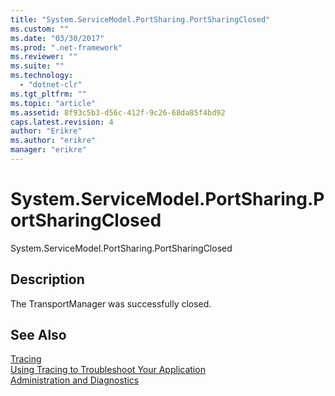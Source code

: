 ```yaml
---
title: "System.ServiceModel.PortSharing.PortSharingClosed"
ms.custom: ""
ms.date: "03/30/2017"
ms.prod: ".net-framework"
ms.reviewer: ""
ms.suite: ""
ms.technology: 
  - "dotnet-clr"
ms.tgt_pltfrm: ""
ms.topic: "article"
ms.assetid: 8f93c5b3-d56c-412f-9c26-68da85f4bd92
caps.latest.revision: 4
author: "Erikre"
ms.author: "erikre"
manager: "erikre"
---
```

# System.ServiceModel.PortSharing.PortSharingClosed
System.ServiceModel.PortSharing.PortSharingClosed  
  
## Description  
 The TransportManager was successfully closed.  
  
## See Also  
 [Tracing](../../../../../docs/framework/wcf/diagnostics/tracing/index.md)   
 [Using Tracing to Troubleshoot Your Application](../../../../../docs/framework/wcf/diagnostics/tracing/using-tracing-to-troubleshoot-your-application.md)   
 [Administration and Diagnostics](../../../../../docs/framework/wcf/diagnostics/index.md)
